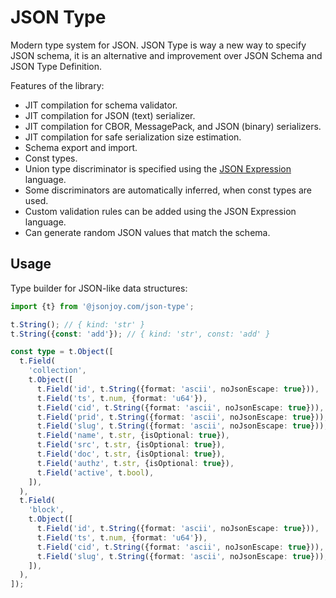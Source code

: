 # JSON Type

Modern type system for JSON. JSON Type is way a new way to specify JSON schema,
it is an alternative and improvement over JSON Schema and JSON Type Definition.

Features of the library:

- JIT compilation for schema validator.
- JIT compilation for JSON (text) serializer.
- JIT compilation for CBOR, MessagePack, and JSON (binary) serializers.
- JIT compilation for safe serialization size estimation.
- Schema export and import.
- Const types.
- Union type discriminator is specified using the [JSON Expression](https://jsonjoy.com/specs/json-expression) language.
- Some discriminators are automatically inferred, when const types are used.
- Custom validation rules can be added using the JSON Expression language.
- Can generate random JSON values that match the schema.


## Usage

Type builder for JSON-like data structures:

```ts
import {t} from '@jsonjoy.com/json-type';

t.String(); // { kind: 'str' }
t.String({const: 'add'}); // { kind: 'str', const: 'add' }

const type = t.Object([
  t.Field(
    'collection',
    t.Object([
      t.Field('id', t.String({format: 'ascii', noJsonEscape: true})),
      t.Field('ts', t.num, {format: 'u64'}),
      t.Field('cid', t.String({format: 'ascii', noJsonEscape: true})),
      t.Field('prid', t.String({format: 'ascii', noJsonEscape: true})),
      t.Field('slug', t.String({format: 'ascii', noJsonEscape: true})),
      t.Field('name', t.str, {isOptional: true}),
      t.Field('src', t.str, {isOptional: true}),
      t.Field('doc', t.str, {isOptional: true}),
      t.Field('authz', t.str, {isOptional: true}),
      t.Field('active', t.bool),
    ]),
  ),
  t.Field(
    'block',
    t.Object([
      t.Field('id', t.String({format: 'ascii', noJsonEscape: true})),
      t.Field('ts', t.num, {format: 'u64'}),
      t.Field('cid', t.String({format: 'ascii', noJsonEscape: true})),
      t.Field('slug', t.String({format: 'ascii', noJsonEscape: true})),
    ]),
  ),
]);
```
